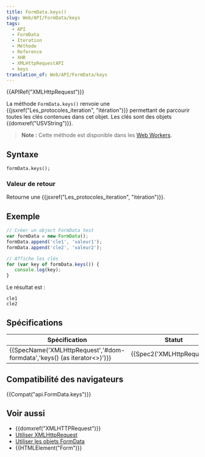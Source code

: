 ```yaml
---
title: FormData.keys()
slug: Web/API/FormData/keys
tags:
  - API
  - FormData
  - Iteration
  - Méthode
  - Reference
  - XHR
  - XMLHttpRequestAPI
  - keys
translation_of: Web/API/FormData/keys
---
```

{{APIRef("XMLHttpRequest")}}

La méthode `FormData.keys()` renvoie une {{jsxref("Les_protocoles_iteration", "itération")}} permettant de parcourir toutes les clés contenues dans cet objet. Les clés sont des objets {{domxref("USVString")}}.

> **Note :** Cette méthode est disponible dans les [Web Workers](/fr/docs/Web/API/Web_Workers_API).

## Syntaxe

    formData.keys();

### Valeur de retour

Retourne une {{jsxref("Les_protocoles_iteration", "itération")}}.

## Exemple

```js
// Créer un object FormData test
var formData = new FormData();
formData.append('cle1', 'valeur1');
formData.append('cle2', 'valeur2');

// Affiche les clés
for (var key of formData.keys()) {
   console.log(key);
}
```

Le résultat est :

    cle1
    cle2

## Spécifications

| Spécification                                                                                            | Statut                               | Commentaire         |
| -------------------------------------------------------------------------------------------------------- | ------------------------------------ | ------------------- |
| {{SpecName('XMLHttpRequest','#dom-formdata','keys() (as iterator&lt;&gt;)')}} | {{Spec2('XMLHttpRequest')}} | Définition initiale |

## Compatibilité des navigateurs

{{Compat("api.FormData.keys")}}

## Voir aussi

- {{domxref("XMLHTTPRequest")}}
- [Utiliser XMLHttpRequest](/fr/docs/Web/API/XMLHttpRequest/Utiliser_XMLHttpRequest)
- [Utiliser les objets FormData](/fr/docs/Web/API/FormData/Utilisation_objets_FormData)
- {{HTMLElement("Form")}}
